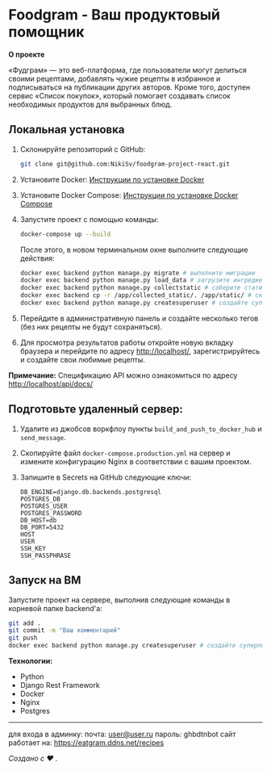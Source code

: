 # Foodgram - Ваш продуктовый помощник

**О проекте**

«Фудграм» — это веб-платформа, где пользователи могут делиться своими рецептами, добавлять чужие рецепты в избранное и подписываться на публикации других авторов. Кроме того, доступен сервис «Список покупок», который помогает создавать список необходимых продуктов для выбранных блюд.

## Локальная установка

1. Склонируйте репозиторий с GitHub:
   ```bash
   git clone git@github.com:NikiSv/foodgram-project-react.git
   ```

2. Установите Docker:
   [Инструкции по установке Docker](https://docs.docker.com/engine/install/ubuntu/)

3. Установите Docker Compose:
   [Инструкции по установке Docker Compose](https://docs.docker.com/compose/install/)

4. Запустите проект с помощью команды:
   ```bash
   docker-compose up --build
   ```
   После этого, в новом терминальном окне выполните следующие действия:
   ```bash
   docker exec backend python manage.py migrate # выполните миграции
   docker exec backend python manage.py load_data # загрузите ингредиенты в БД
   docker exec backend python manage.py collectstatic # соберите статику 
   docker exec backend cp -r /app/collected_static/. /app/static/ # скопируйте статику в контейнер backend'а
   docker exec backend python manage.py createsuperuser # создайте суперпользователя
   ```

5. Перейдите в административную панель и создайте несколько тегов (без них рецепты не будут сохраняться).

6. Для просмотра результатов работы откройте новую вкладку браузера и перейдите по адресу [http://localhost/](http://localhost/), зарегистрируйтесь и создайте свои любимые рецепты.

**Примечание:** Спецификацию API можно ознакомиться по адресу [http://localhost/api/docs/](http://localhost/api/docs/)

## Подготовьте удаленный сервер:

1. Удалите из джобсов воркфлоу пункты `build_and_push_to_docker_hub` и `send_message`.

2. Cкопируйте файл `docker-compose.production.yml` на сервер и измените конфигурацию Nginx в соответствии с вашим проектом.
3. Запишите в Secrets на GitHub следующие ключи:
     ```
     DB_ENGINE=django.db.backends.postgresql
     POSTGRES_DB
     POSTGRES_USER
     POSTGRES_PASSWORD
     DB_HOST=db 
     DB_PORT=5432
     HOST
     USER
     SSH_KEY
     SSH_PASSPHRASE
     ```

## Запуск на ВМ
 Запустите проект на сервере, выполнив следующие команды в корневой папке backend'а:
   ```bash
   git add .
   git commit -m "Ваш комментарий"
   git push
   docker exec backend python manage.py createsuperuser # создайте суперпользователя и выполните пункты 5 и 6 из "Локальная установка"
   ```

**Технологии:**
- Python
- Django Rest Framework
- Docker
- Nginx
- Postgres

---
для входа в админку:
почта: user@user.ru
пароль: ghbdtnbot
сайт работает на: https://eatgram.ddns.net/recipes

*Создано с ❤️ .*